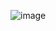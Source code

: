 ![image](https://user-images.githubusercontent.com/52845731/133929022-2e3c2775-e708-4676-9774-acac876fab82.png)

